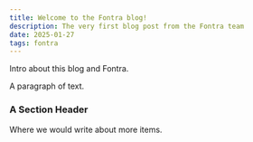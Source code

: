 ```yaml
---
title: Welcome to the Fontra blog!
description: The very first blog post from the Fontra team
date: 2025-01-27
tags: fontra
---
```

Intro about this blog and Fontra.

A paragraph of text.

### A Section Header

Where we would write about more items.
